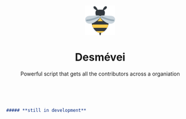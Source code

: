 <div align="center">
<img src="https://raw.githubusercontent.com/twitter/twemoji/master/assets/svg/1f41d.svg" width="80">
<h1>Desmévei</h1>
<p>Powerful script that gets all the contributors across a organiation</p>
</div>

```markdown




##### **still in development**




```
